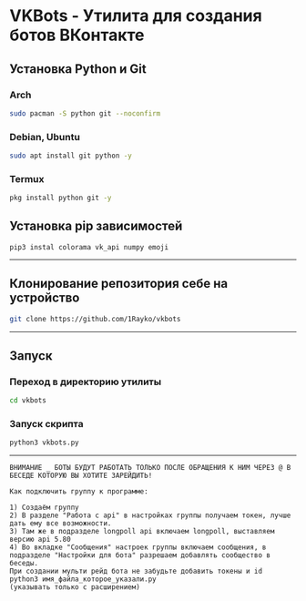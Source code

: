 # VKBots - Утилита для создания ботов ВКонтакте 
## Установка Python и Git 
### Arch 
```bash
sudo pacman -S python git --noconfirm 
```
### Debian, Ubuntu
```bash
sudo apt install git python -y
```
### Termux
```bash
pkg install python git -y
```
## Установка pip зависимостей
```
pip3 instal colorama vk_api numpy emoji
```
---
## Клонирование репозитория себе на устройство
```bash
git clone https://github.com/1Rayko/vkbots
``````
---
## Запуск
### Переход в директорию утилиты
```bash
cd vkbots
```
### Запуск скрипта
```bash
python3 vkbots.py
```
---
```
ВНИМАНИЕ _ БОТЫ БУДУТ РАБОТАТЬ ТОЛЬКО ПОСЛЕ ОБРАЩЕНИЯ К НИМ ЧЕРЕЗ @ В БЕСЕДЕ КОТОРУЮ ВЫ ХОТИТЕ ЗАРЕЙДИТЬ!

Как подключить группу к программе:

1) Создаём группу
2) В разделе "Работа с api" в настройках группы получаем токен, лучше дать ему все возможности.
3) Там же в подразделе longpoll api включаем longpoll, выставляем версию api 5.80
4) Во вкладке "Сообщения" настроек группы включаем сообщения, в подразделе "Настройки для бота" разрешаем добавлять сообщество в беседы.
При создании мульти рейд бота не забудьте добавить токены и id
python3 имя_файла_которое_указали.py
(указывать только с расширением)
```
